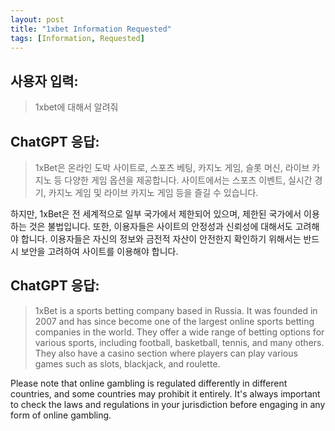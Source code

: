 ```yaml
---
layout: post
title: "1xbet Information Requested"
tags: [Information, Requested]
---
```


## 사용자 입력:
> 1xbet에
대해서 알려줘

## ChatGPT 응답:
> 1xBet은 온라인 도박 사이트로, 스포츠 베팅, 카지노 게임, 슬롯 머신, 라이브 카지노 등 다양한 게임 옵션을 제공합니다. 사이트에서는 스포츠 이벤트, 실시간 경기, 카지노 게임 및 라이브 카지노 게임 등을 즐길 수 있습니다.

하지만, 1xBet은 전 세계적으로 일부 국가에서 제한되어 있으며, 제한된 국가에서 이용하는 것은 불법입니다. 또한, 이용자들은 사이트의 안정성과 신뢰성에 대해서도 고려해야 합니다. 이용자들은 자신의 정보와 금전적 자산이 안전한지 확인하기 위해서는 반드시 보안을 고려하여 사이트를 이용해야 합니다.

## ChatGPT 응답:
> 1xBet is a sports betting company based in Russia. It was founded in 2007 and has since become one of the largest online sports betting companies in the world. They offer a wide range of betting options for various sports, including football, basketball, tennis, and many others. They also have a casino section where players can play various games such as slots, blackjack, and roulette.

Please note that online gambling is regulated differently in different countries, and some countries may prohibit it entirely. It's always important to check the laws and regulations in your jurisdiction before engaging in any form of online gambling.

